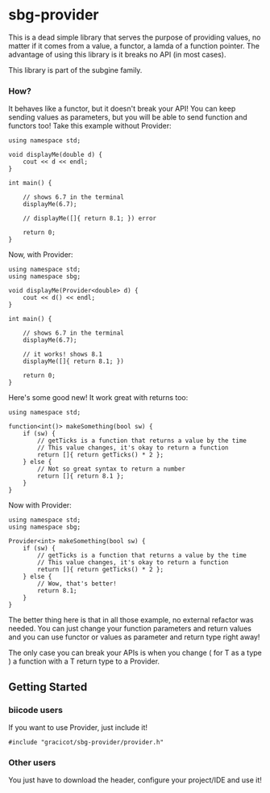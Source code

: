 # sbg-provider
This is a dead simple library that serves the purpose of providing values, no matter if it comes from a value, a functor, a lamda of a function pointer. The advantage of using this library is it breaks no API (in most cases).

This library is part of the subgine family.

### How?

It behaves like a functor, but it doesn't break your API! You can keep sending values as parameters, but you will be able to send function and functors too!
Take this example without Provider:
    
    using namespace std;
    
    void displayMe(double d) {
        cout << d << endl;
    }
    
    int main() {
        
        // shows 6.7 in the terminal
        displayMe(6.7);
        
        // displayMe([]{ return 8.1; }) error
        
        return 0;
    }
    
Now, with Provider:

    using namespace std;
    using namespace sbg;
    
    void displayMe(Provider<double> d) {
        cout << d() << endl;
    }
    
    int main() {
        
        // shows 6.7 in the terminal
        displayMe(6.7);
        
        // it works! shows 8.1
        displayMe([]{ return 8.1; }) 
        
        return 0;
    }
    
Here's some good new! It work great with returns too:

    
    using namespace std;
    
    function<int()> makeSomething(bool sw) {
        if (sw) {
            // getTicks is a function that returns a value by the time
            // This value changes, it's okay to return a function
            return []{ return getTicks() * 2 };
        } else {
            // Not so great syntax to return a number
            return []{ return 8.1 };
        }
    }

Now with Provider:
    
    using namespace std;
    using namespace sbg;
    
    Provider<int> makeSomething(bool sw) {
        if (sw) {
            // getTicks is a function that returns a value by the time
            // This value changes, it's okay to return a function
            return []{ return getTicks() * 2 };
        } else {
            // Wow, that's better!
            return 8.1;
        }
    }
    
The better thing here is that in all those example, no external refactor was needed. You can just change your function parameters and return values and you can use functor or values as parameter and return type right away!

The only case you can break your APIs is when you change ( for T as a type ) a function with a T return type to a Provider<T>.

## Getting Started
### biicode users
If you want to use Provider, just include it!
    
    #include "gracicot/sbg-provider/provider.h"
    
### Other users

You just have to download the header, configure your project/IDE and use it!
